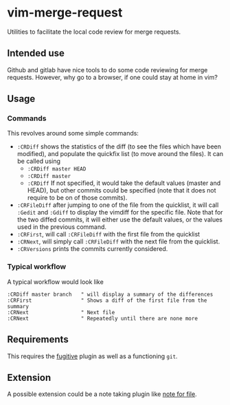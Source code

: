 # vim-merge-request

Utilities to facilitate the local code review for merge requests.

## Intended use

Github and gitlab have nice tools to do some code reviewing for merge requests. However, why go to a browser, if one could stay at home in vim?

## Usage

### Commands

This revolves around some simple commands: 

- `:CRDiff` shows the statistics of the diff (to see the files which have been modified), and populate the quickfix list (to move around the files).
  It can be called using 
  - `:CRDiff master HEAD`
  - `:CRDiff master`
  - `:CRDiff`
  If not specified, it would take the default values (master and HEAD), but other commits could be specified (note that it does not require to be on of those commits).
- `:CRFileDiff` after jumping to one of the file from the quicklist, it will call `:Gedit` and `:Gdiff` to display the vimdiff for the specific file. Note that for the two diffed commits, it will either use the default values, or the values used in the previous command.
- `:CRFirst`, will call `:CRFileDiff` with the first file from the quicklist
- `:CRNext`, will simply call `:CRFileDiff` with the next file from the quicklist.
- `:CRVersions` prints the commits currently considered.

### Typical workflow

A typical workflow would look like

```vim
:CRDiff master branch   " will display a summary of the differences
:CRFirst                " Shows a diff of the first file from the summary
:CRNext                 " Next file
:CRNext                 " Repeatedly until there are none more
```

## Requirements

This requires the [fugitive](tpope/vim-fugitive) plugin as well as a functioning `git`.

## Extension

A possible extension could be a note taking plugin like [note for file](bilbopingouin/vim-notes-for-file).
